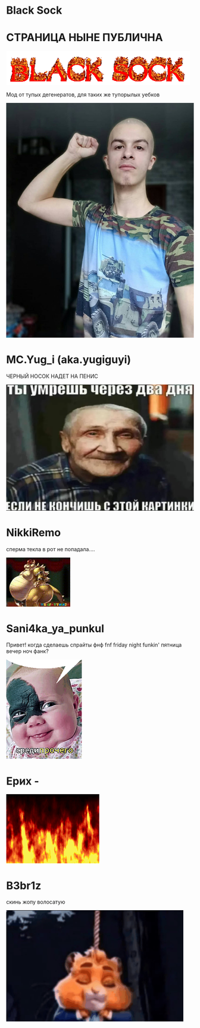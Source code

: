 # Black Sock
# СТРАНИЦА НЫНЕ ПУБЛИЧНА
![ГИТХАБЛОГО](бля/cooltext486232113845694.gif)

Мод от тупых дегенератов, для таких же тупорылых уебков

![Иван](бля/photo_2025-07-02_23-22-58.jpg)

# MC.Yug_i (aka.yugiguyi)
ЧЕРНЫЙ НОСОК НАДЕТ НА ПЕНИС

![Дед](бля/кончил.jpg)

# NikkiRemo

сперма текла в рот не попадала....

![Боузер](бля/bowser-bowser-fart.gif)

# Sani4ka_ya_punkul

Привет! когда сделаешь спрайты фнф fnf friday night funkin' пятница вечер ноч фанк?

![аетос](бля/attachment.gif)

# Ерих - 

![Огонь](бля/kostyor-29.gif)

# B3br1z

скинь жопу волосатую

![ангел](бля/angel.gif)
